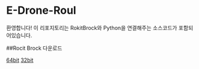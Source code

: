 # E-Drone-Roul
 
환영합니다! 이 리포지토리는 RokitBrock와 Python을 연결해주는 소스코드가 포함되어있습니다.

##Rocit Brock 다운로드

[64bit](http://robolink.ipdisk.co.kr/publist/HDD1/download/file/RBCoDrone_win64_1.2.3.zip)
[32bit](http://robolink.ipdisk.co.kr/publist/HDD1/download/file/RBCoDrone_win32_1.2.3.zip)
